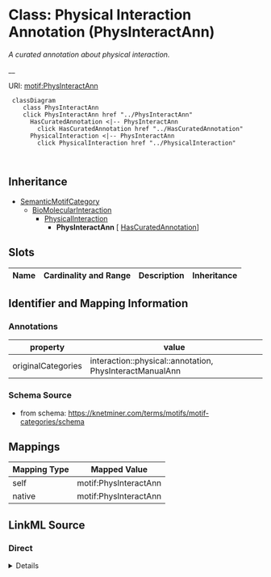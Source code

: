 

# Class: Physical Interaction Annotation (PhysInteractAnn) 


_A curated annotation about physical interaction._

__





URI: [motif:PhysInteractAnn](https://knetminer.com/terms/motifs/motif-categories/PhysInteractAnn)






```mermaid
 classDiagram
    class PhysInteractAnn
    click PhysInteractAnn href "../PhysInteractAnn"
      HasCuratedAnnotation <|-- PhysInteractAnn
        click HasCuratedAnnotation href "../HasCuratedAnnotation"
      PhysicalInteraction <|-- PhysInteractAnn
        click PhysicalInteraction href "../PhysicalInteraction"
      
      
```





## Inheritance
* [SemanticMotifCategory](SemanticMotifCategory.md)
    * [BioMolecularInteraction](BioMolecularInteraction.md)
        * [PhysicalInteraction](PhysicalInteraction.md)
            * **PhysInteractAnn** [ [HasCuratedAnnotation](HasCuratedAnnotation.md)]



## Slots

| Name | Cardinality and Range | Description | Inheritance |
| ---  | --- | --- | --- |









## Identifier and Mapping Information





### Annotations

| property | value |
| --- | --- |
| originalCategories | interaction::physical::annotation, PhysInteractManualAnn |




### Schema Source


* from schema: https://knetminer.com/terms/motifs/motif-categories/schema




## Mappings

| Mapping Type | Mapped Value |
| ---  | ---  |
| self | motif:PhysInteractAnn |
| native | motif:PhysInteractAnn |







## LinkML Source

<!-- TODO: investigate https://stackoverflow.com/questions/37606292/how-to-create-tabbed-code-blocks-in-mkdocs-or-sphinx -->

### Direct

<details>
```yaml
name: PhysInteractAnn
annotations:
  originalCategories:
    tag: originalCategories
    value: interaction::physical::annotation, PhysInteractManualAnn
description: 'A curated annotation about physical interaction.

  '
title: Physical Interaction Annotation
notes:
- 'original category no: 2.6'
from_schema: https://knetminer.com/terms/motifs/motif-categories/schema
is_a: PhysicalInteraction
mixins:
- HasCuratedAnnotation

```
</details>

### Induced

<details>
```yaml
name: PhysInteractAnn
annotations:
  originalCategories:
    tag: originalCategories
    value: interaction::physical::annotation, PhysInteractManualAnn
description: 'A curated annotation about physical interaction.

  '
title: Physical Interaction Annotation
notes:
- 'original category no: 2.6'
from_schema: https://knetminer.com/terms/motifs/motif-categories/schema
is_a: PhysicalInteraction
mixins:
- HasCuratedAnnotation

```
</details>
